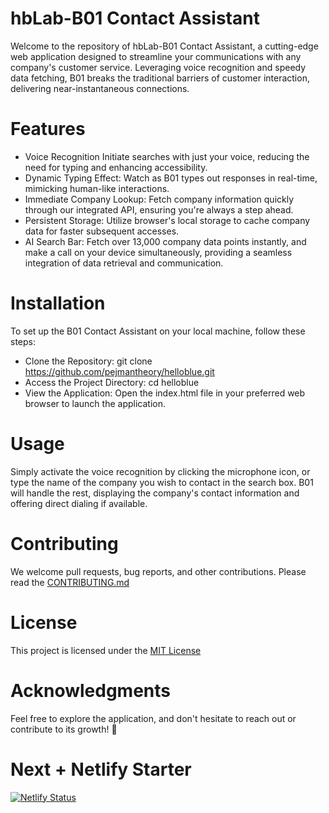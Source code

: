 # hbLab-B01 Contact Assistant
Welcome to the repository of hbLab-B01 Contact Assistant, a cutting-edge web application designed to streamline your communications with any company's customer service. Leveraging voice recognition and speedy data fetching, B01 breaks the traditional barriers of customer interaction, delivering near-instantaneous connections.

# Features
* Voice Recognition 
Initiate searches with just your voice, reducing the need for typing and enhancing accessibility.
* Dynamic Typing Effect: Watch as B01 types out responses in real-time, mimicking human-like interactions.
* Immediate Company Lookup: Fetch company information quickly through our integrated API, ensuring you're always a step ahead.
* Persistent Storage: Utilize browser's local storage to cache company data for faster subsequent accesses.
* AI Search Bar: Fetch over 13,000 company data points instantly, and make a call on your device simultaneously, providing a seamless integration of data retrieval and communication.
# Installation
To set up the B01 Contact Assistant on your local machine, follow these steps:
* Clone the Repository:
git clone https://github.com/pejmantheory/helloblue.git
* Access the Project Directory:
cd helloblue
* View the Application:
Open the index.html file in your preferred web browser to launch the application.

# Usage
Simply activate the voice recognition by clicking the microphone icon, or type the name of the company you wish to contact in the search box. B01 will handle the rest, displaying the company's contact information and offering direct dialing if available.

# Contributing
We welcome pull requests, bug reports, and other contributions. Please read the [CONTRIBUTING.md](./CONTRIBUTING.md)


# License
This project is licensed under the [MIT License](https://github.com/pejmantheory/hbLab-B01/blob/8a2e0b23bc2fac897d8b21848fddfa667fa3f2ae/LICENSE.md)


# Acknowledgments
Feel free to explore the application, and don't hesitate to reach out or contribute to its growth! 🚀

# Next + Netlify Starter
[![Netlify Status](https://api.netlify.com/api/v1/badges/221cf2a1-0447-4d32-ace5-5c177916fc4e/deploy-status)](https://app.netlify.com/sites/helloblueai/deploys)
